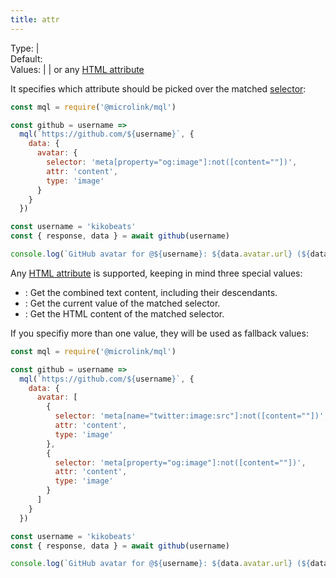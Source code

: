 ```yaml
---
title: attr
---
```


Type: <TypeContainer><Type children='<string>'/> | <Type children='<string[]>'/></TypeContainer><br/>
Default: <Type children="'html'"/><br/>
Values: <TypeContainer><Type children="'html'"/> | <Type children="'val'"/> | <Type children="'text'"/></TypeContainer> or any [HTML attribute](https://developer.mozilla.org/en-US/docs/Web/HTML/Attributes)

It specifies which attribute should be picked over the matched [selector](/docs/mql/data/selector):

```js
const mql = require('@microlink/mql')

const github = username => 
  mql(`https://github.com/${username}`, {
    data: {
      avatar: {
        selector: 'meta[property="og:image"]:not([content=""])',
        attr: 'content',
        type: 'image'
      }
    }
  })

const username = 'kikobeats'
const { response, data } = await github(username)

console.log(`GitHub avatar for @${username}: ${data.avatar.url} (${data.avatar.size_pretty})`)
```

Any [HTML attribute](https://developer.mozilla.org/en-US/docs/Web/HTML/Attributes) is supported, keeping in mind three special values:

- <Type children="'text'"/>: Get the combined text content, including their descendants.
- <Type children="'val'"/>: Get the current value of the matched selector.
- <Type children="'html'"/>: Get the HTML content of the matched selector.

If you specifiy more than one value, they will be used as fallback values:

```jsx
const mql = require('@microlink/mql')

const github = username =>
  mql(`https://github.com/${username}`, {
    data: {
      avatar: [
        {
          selector: 'meta[name="twitter:image:src"]:not([content=""])',
          attr: 'content',
          type: 'image'
        },
        {
          selector: 'meta[property="og:image"]:not([content=""])',
          attr: 'content',
          type: 'image'
        }
      ]
    }
  })

const username = 'kikobeats'
const { response, data } = await github(username)

console.log(`GitHub avatar for @${username}: ${data.avatar.url} (${data.avatar.size_pretty})`)
```

<Figcaption children="The first attribute that resolve the value will be used." />


